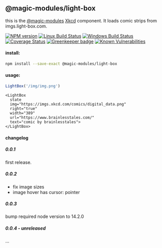 ## @magic-modules/light-box

this is the [@magic-modules](https://github.com/magic-modules)
[Xkcd](https://xckd.com) component. It loads comic strips from imgs.light-box.com.

[![NPM version][npm-image]][npm-url]
[![Linux Build Status][travis-image]][travis-url]
[![Windows Build Status][appveyor-image]][appveyor-url]
[![Coverage Status][coveralls-image]][coveralls-url]
[![Greenkeeper badge][greenkeeper-image]][greenkeeper-url]
[![Known Vulnerabilities][snyk-image]][snyk-url]

#### install:
```bash
npm install --save-exact @magic-modules/light-box
```

#### usage:

```javascript
LightBox('/img/img.png')
```

```
<LightBox
  state
  img="https://imgs.xkcd.com/comics/digital_data.png"
  right="true"
  width="389"
  url="https://www.brainlesstales.com/"
  text="comic by brainlesstales">
</LightBox>
```

#### changelog

##### 0.0.1
first release.

##### 0.0.2
* fix image sizes
* image hover has cursor: pointer

##### 0.0.3 
bump required node version to 14.2.0

##### 0.0.4 - unreleased
...

[npm-image]: https://img.shields.io/npm/v/@magic-modules/light-box.svg
[npm-url]: https://www.npmjs.com/package/@magic-modules/light-box
[travis-image]: https://img.shields.io/travis/com/magic-modules/light-box/master
[travis-url]: https://travis-ci.com/magic-modules/light-box
[appveyor-image]: https://img.shields.io/appveyor/ci/magicmodules/light-box/master.svg
[appveyor-url]: https://ci.appveyor.com/project/magicmodules/light-box/branch/master
[coveralls-image]: https://coveralls.io/repos/github/magic-modules/light-box/badge.svg
[coveralls-url]: https://coveralls.io/github/magic-modules/light-box
[greenkeeper-image]: https://badges.greenkeeper.io/magic-modules/light-box.svg
[greenkeeper-url]: https://badges.greenkeeper.io/magic-modules/light-box.svg
[snyk-image]: https://snyk.io/test/github/magic-modules/light-box/badge.svg
[snyk-url]: https://snyk.io/test/github/magic-modules/light-box
